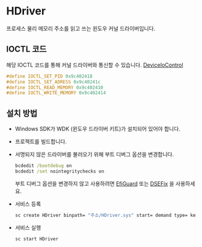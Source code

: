 # HDriver
프로세스 물리 메모리 주소를 읽고 쓰는 윈도우 커널 드라이버입니다.

## IOCTL 코드
해당 IOCTL 코드를 통해 커널 드라이버와 통신할 수 있습니다. [DeviceIoControl]

```c
#define IOCTL_SET_PID 0x9c402418
#define IOCTL_SET_ADRESS 0x9c40241c
#define IOCTL_READ_MEMORY 0x9c402410
#define IOCTL_WRITE_MEMORY 0x9c402414
```

## 설치 방법
- Windows SDK가 WDK (윈도우 드라이버 키트)가 설치되어 있어야 합니다.
  
- 프로젝트를 빌드합니다.

- 서명되지 않은 드라이버를 불러오기 위해 부트 디버그 옵션을 변경합니다.
  ```cmd
  bcdedit /bootdebug on
  bcdedit /set nointegritychecks on
  ```

  부트 디버그 옵션을 변경하지 않고 사용하려면 [EfiGuard] 또는 [DSEFix] 을 사용하세요.

- 서비스 등록
  
  ```cmd
  sc create HDriver binpath= "주소/HDriver.sys" start= demand type= kernel
  ```

- 서비스 실행
  
  ```cmd
  sc start HDriver
  ```
  
[EfiGuard]: https://github.com/Mattiwatti/EfiGuard
[DSEFix]: https://github.com/hfiref0x/DSEFix
[DeviceIoControl]: https://learn.microsoft.com/ko-kr/windows/win32/api/ioapiset/nf-ioapiset-deviceiocontrol
